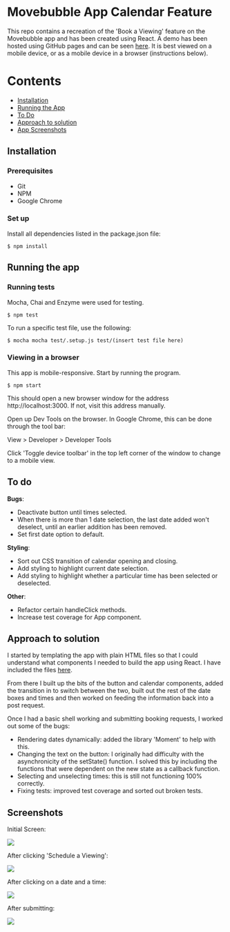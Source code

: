 # Movebubble App Calendar Feature

This repo contains a recreation of the 'Book a Viewing' feature on the Movebubble app and has been created using React. A demo has been hosted using GitHub pages and can be seen [here](https://lsewilson.github.io/movebubble-app-feature/). It is best viewed on a mobile device, or as a mobile device in a browser (instructions below).

# Contents

* [Installation](#installation)
* [Running the App](#running-the-app)
* [To Do](#to-do)
* [Approach to solution](#approach-to-solution)
* [App Screenshots](#screenshots)

## Installation

### Prerequisites
  * Git
  * NPM
  * Google Chrome

### Set up

Install all dependencies listed in the package.json file:

```
$ npm install
```

## Running the app

### Running tests

Mocha, Chai and Enzyme were used for testing.
```
$ npm test
```

To run a specific test file, use the following:
```
$ mocha mocha test/.setup.js test/(insert test file here)
```

### Viewing in a browser

This app is mobile-responsive. Start by running the program.
```
$ npm start
```
This should open a new browser window for the address http://localhost:3000. If not, visit this address manually.

Open up Dev Tools on the browser. In Google Chrome, this can be done through the tool bar:

View > Developer > Developer Tools

Click 'Toggle device toolbar' in the top left corner of the window to change to a mobile view.

## To do

**Bugs**:
* Deactivate button until times selected.
* When there is more than 1 date selection, the last date added won't deselect, until an earlier addition has been removed.
* Set first date option to default.

**Styling**:
* Sort out CSS transition of calendar opening and closing.
* Add styling to highlight current date selection.
* Add styling to highlight whether a particular time has been selected or deselected.

**Other**:
* Refactor certain handleClick methods.
* Increase test coverage for App component.

## Approach to solution

I started by templating the app with plain HTML files so that I could understand what components I needed to build the app using React. I have included the files [here](https://github.com/lsewilson/movebubble-app-feature/tree/master/templates).

From there I built up the bits of the button and calendar components, added the transition in to switch between the two, built out the rest of the date boxes and times and then worked on feeding the information back into a post request.

Once I had a basic shell working and submitting booking requests, I worked out some of the bugs:

- Rendering dates dynamically: added the library 'Moment' to help with this.
- Changing the text on the button: I originally had difficulty with the asynchronicity of the setState() function. I solved this by including the functions that were dependent on the new state as a callback function.
- Selecting and unselecting times: this is still not functioning 100% correctly.
- Fixing tests: improved test coverage and sorted out broken tests.

## Screenshots

Initial Screen:

![](http://i51.photobucket.com/albums/f366/supersonicrocket/initialscreen.png)

After clicking 'Schedule a Viewing':

![](http://i51.photobucket.com/albums/f366/supersonicrocket/beforeclick_1.png)

After clicking on a date and a time:

![](http://i51.photobucket.com/albums/f366/supersonicrocket/afterclick.png)

After submitting:

![](http://i51.photobucket.com/albums/f366/supersonicrocket/aftersend_1.png)
